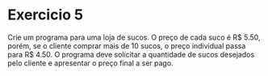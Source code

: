 # Exercicio 5

Crie um programa para uma loja de sucos. O preço de cada suco é R$ 5.50, porém, se o cliente comprar mais de 10 sucos, o preço individual passa para R$ 4.50. O programa deve solicitar a quantidade de sucos desejados pelo cliente e apresentar o preço final a ser pago.

